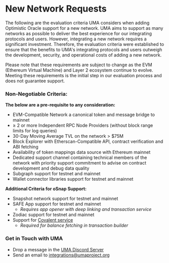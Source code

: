 # New Network Requests

The following are the evaluation criteria UMA considers when adding Optimistic Oracle support for a new network. UMA aims to support as many networks as possible to deliver the best experience for our integrating protocols and users. However, integrating a new network requires a significant investment. Therefore, the evaluation criteria were established to ensure that the benefits to UMA's integrating protocols and users outweigh the development, security, and operational costs of adding a new network.

Please note that these requirements are subject to change as the EVM (Ethereum Virtual Machine) and Layer 2 ecosystem continue to evolve. Meeting these requirements is the initial step in our evaluation process and does not guarantee support.

### Non-Negotiable Criteria:

**The below are a pre-requisite to any consideration:**

* EVM-Compatible Network a canonical token and message bridge to mainnet
* ≥ 2 or more Independent RPC Node Providers (without block range limits for log queries)
* 30-Day Moving Average TVL on the network > $75M
* Block Explorer with Etherscan-Compatible API, contract verification and ABI fetching
* Availability of token mappings data source with Ethereum mainnet
* Dedicated support channel containing technical members of the network with priority support commitment to advise on contract development and debug data quality
* Subgraph support for testnet and mainnet
* Wallet connector libraries support for  testnet and mainnet

**Additional Criteria for oSnap Support:**

* Snapshot network support for testnet and mainnet
* SAFE App support for testnet and mainnet&#x20;
  * _Requires app opener with deep linking and transaction service_
* Zodiac support for testnet and mainnet&#x20;
* Support for [Covalent service](https://www.covalenthq.com/docs/networks/)&#x20;
  * _Required for balance fetching in transaction builder_

### Get in Touch with UMA

* Drop a message in the [UMA Discord Server ](https://discord.com/invite/jsb9XQJ)
* Send an email to integrations@umaproject.org
